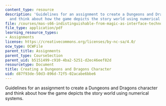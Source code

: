 ```yaml
---
content_type: resource
description: 'Guidelines for an assignment to create a Dungeons and Dragons character
  and think about how the game depicts the story world using numerical systems. '
file: /courses/mas-s66-indistinguishable-from-magic-as-interface-technology-and-tradition-spring-2015/d87f93de50d3896d72f502acabe6bbe6_MITMAS_S66S15_CreatngDD.pdf
file_type: application/pdf
learning_resource_types:
- Assignments
license: https://creativecommons.org/licenses/by-nc-sa/4.0/
ocw_type: OCWFile
parent_title: Assignments
parent_type: CourseSection
parent_uid: b5151499-c910-4ba2-5251-d2ec46eef82d
resourcetype: Document
title: Creating a Dungeons and Dragons Character
uid: d87f93de-50d3-896d-72f5-02acabe6bbe6
---
```

Guidelines for an assignment to create a Dungeons and Dragons character and think about how the game depicts the story world using numerical systems. 